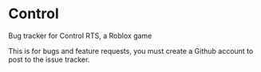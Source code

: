 Control
============

Bug tracker for Control RTS, a Roblox game

This is for bugs and feature requests, you must create a Github account to post to the issue tracker.
